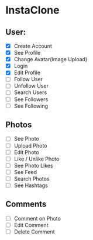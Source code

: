 # InstaClone

## User:

- [x] Create Account
- [x] See Profile
- [x] Change Avatar(Image Upload)
- [x] Login
- [x] Edit Profile
- [ ] Follow User
- [ ] Unfollow User
- [ ] Search Users
- [ ] See Followers
- [ ] See Following

## Photos

- [ ] See Photo
- [ ] Upload Photo
- [ ] Edit Photo
- [ ] Like / Unlike Photo
- [ ] See Photo Likes
- [ ] See Feed
- [ ] Search Photos
- [ ] See Hashtags

## Comments

- [ ] Comment on Photo
- [ ] Edit Comment
- [ ] Delete Comment